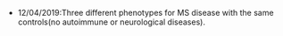 
* 12/04/2019:Three different phenotypes for MS disease with the same controls(no autoimmune or neurological diseases).
